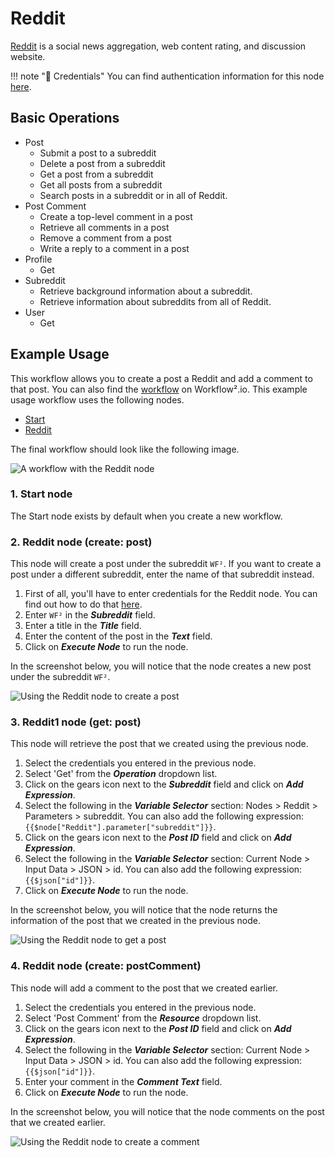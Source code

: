 # Reddit

[Reddit](https://www.reddit.com) is a social news aggregation, web content rating, and discussion website.

!!! note "🔑 Credentials"
    You can find authentication information for this node [here](/workflow/integrations/credentials/reddit/).


## Basic Operations

* Post
    * Submit a post to a subreddit
    * Delete a post from a subreddit
    * Get a post from a subreddit
    * Get all posts from a subreddit
    * Search posts in a subreddit or in all of Reddit.
* Post Comment
    * Create a top-level comment in a post
    * Retrieve all comments in a post
    * Remove a comment from a post
    * Write a reply to a comment in a post
* Profile
    * Get
* Subreddit
    * Retrieve background information about a subreddit.
    * Retrieve information about subreddits from all of Reddit.
* User
    * Get

## Example Usage

This workflow allows you to create a post a Reddit and add a comment to that post. You can also find the [workflow](https://WF².io/workflows/928) on Workflow².io. This example usage workflow uses the following nodes.
- [Start](/workflow/integrations/core-nodes/workflow-nodes-base.start/)
- [Reddit]()

The final workflow should look like the following image.

![A workflow with the Reddit node](/_images/integrations/nodes/reddit/workflow.png)

### 1. Start node

The Start node exists by default when you create a new workflow.

### 2. Reddit node (create: post)

This node will create a post under the subreddit `WF²`. If you want to create a post under a different subreddit, enter the name of that subreddit instead.

1. First of all, you'll have to enter credentials for the Reddit node. You can find out how to do that [here](/workflow/integrations/credentials/reddit/).
2. Enter `WF²` in the ***Subreddit*** field.
3. Enter a title in the ***Title*** field.
4. Enter the content of the post in the ***Text*** field.
5. Click on ***Execute Node*** to run the node.

In the screenshot below, you will notice that the node creates a new post under the subreddit `WF²`.

![Using the Reddit node to create a post](/_images/integrations/nodes/reddit/reddit_node.png)

### 3. Reddit1 node (get: post)

This node will retrieve the post that we created using the previous node.

1. Select the credentials you entered in the previous node.
2. Select 'Get' from the ***Operation*** dropdown list.
3. Click on the gears icon next to the ***Subreddit*** field and click on ***Add Expression***.
4. Select the following in the ***Variable Selector*** section: Nodes > Reddit > Parameters > subreddit. You can also add the following expression: `{{$node["Reddit"].parameter["subreddit"]}}`.
5. Click on the gears icon next to the ***Post ID*** field and click on ***Add Expression***.
6. Select the following in the ***Variable Selector*** section: Current Node > Input Data > JSON > id. You can also add the following expression: `{{$json["id"]}}`.
7. Click on ***Execute Node*** to run the node.

In the screenshot below, you will notice that the node returns the information of the post that we created in the previous node.

![Using the Reddit node to get a post](/_images/integrations/nodes/reddit/reddit1_node.png)

### 4. Reddit node (create: postComment)

This node will add a comment to the post that we created earlier.

1. Select the credentials you entered in the previous node.
2. Select 'Post Comment' from the ***Resource*** dropdown list.
3. Click on the gears icon next to the ***Post ID*** field and click on ***Add Expression***.
4. Select the following in the ***Variable Selector*** section: Current Node > Input Data > JSON > id. You can also add the following expression: `{{$json["id"]}}`.
5. Enter your comment in the ***Comment Text*** field.
6. Click on ***Execute Node*** to run the node.

In the screenshot below, you will notice that the node comments on the post that we created earlier.

![Using the Reddit node to create a comment](/_images/integrations/nodes/reddit/reddit2_node.png)
